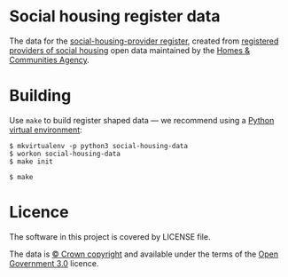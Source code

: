 # Social housing register data

The data for the [social-housing-provider register](http://social-housing-provider.openregister.org), created from 
[registered providers of social housing](https://www.gov.uk/government/publications/current-registered-providers-of-social-housing) open data
maintained by the [Homes & Communities Agency](https://www.gov.uk/government/organisations/homes-and-communities-agency).

# Building

Use `make` to build register shaped data
— we recommend using a [Python virtual environment](http://virtualenvwrapper.readthedocs.org/en/latest/):

    $ mkvirtualenv -p python3 social-housing-data
    $ workon social-housing-data
    $ make init

    $ make

# Licence

The software in this project is covered by LICENSE file.

The data is [© Crown copyright](http://www.nationalarchives.gov.uk/information-management/re-using-public-sector-information/copyright-and-re-use/crown-copyright/)
and available under the terms of the [Open Government 3.0](https://www.nationalarchives.gov.uk/doc/open-government-licence/version/3/) licence.
